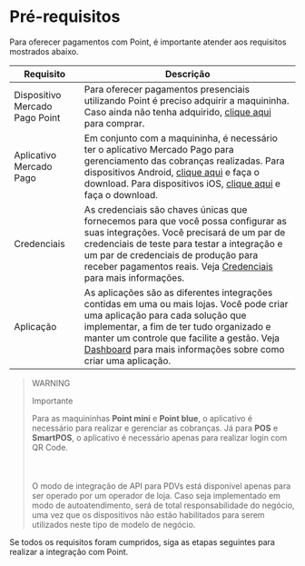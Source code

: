 # Pré-requisitos

Para oferecer pagamentos com Point, é importante atender aos requisitos mostrados abaixo.

| Requisito  | Descrição  |
| --- | --- |
| Dispositivo Mercado Pago Point  | Para oferecer pagamentos presenciais utilizando Point é preciso adquirir a maquininha. Caso ainda não tenha adquirido, [clique aqui](https://www.mercadopago.com/point) para comprar.  |
| Aplicativo Mercado Pago  | Em conjunto com a maquininha, é necessário ter o aplicativo Mercado Pago para gerenciamento das cobranças realizadas.  Para dispositivos Android, [clique aqui](https://play.google.com/store/apps/details?id=com.mercadopago.wallet&hl=es_419) e faça o download. Para dispositivos iOS, [clique aqui](https://apps.apple.com/ar/app/mercado-pago/id925436649) e faça o download.   |
| Credenciais  | As credenciais são chaves únicas que fornecemos para que você possa configurar as suas integrações. Você precisará de um par de credenciais de teste para testar a integração e um par de credenciais de produção para receber pagamentos reais. Veja [Credenciais](/developers/pt/docs/mp-point/additional-content/credentials) para mais informações.  |
| Aplicação  | As aplicações são as diferentes integrações contidas em uma ou mais lojas. Você pode criar uma aplicação para cada solução que implementar, a fim de ter tudo organizado e manter um controle que facilite a gestão. Veja [Dashboard](/developers/pt/docs/mp-point/additional-content/dashboard/introduction) para mais informações sobre como criar uma aplicação.  |

> WARNING
>
> Importante
>
> Para as maquininhas **Point mini** e **Point blue**, o aplicativo é necessário para realizar e gerenciar as cobranças. Já para **POS** e **SmartPOS**, o aplicativo é necessário apenas para realizar login com QR Code. <br/></br>
> <br/></br>
> O modo de integração de API para PDVs está disponível apenas para ser operado por um operador de loja. Caso seja implementado em modo de autoatendimento, será de total responsabilidade do negócio, uma vez que os dispositivos não estão habilitados para serem utilizados neste tipo de modelo de negócio.

Se todos os requisitos foram cumpridos, siga as etapas seguintes para realizar a integração com Point.